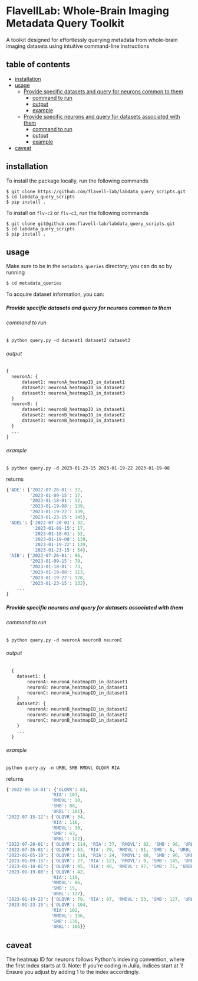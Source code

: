 # FlavellLab: Whole-Brain Imaging Metadata Query Toolkit
A toolkit designed for effortlessly querying metadata from whole-brain imaging datasets using intuitive command-line instructions

## table of contents
- [installation](#installation)
- [usage](#usage)
    - [Provide specific datasets and query for neurons common to them](#provide-specific-datasets-and-query-for-neurons-common-to-them)
        - [command to run](#command-to-run)
        - [output](#output)
        - [example](#example)
    - [Provide specific neurons and query for datasets associated with them](#provide-specific-neurons-and-query-for-datasets-associated-with-them)
        - [command to run](#command-to-run-1)
        - [output](#output-1)
        - [example](#example-1)
- [caveat](#caveat)

## installation
To install the package locally, run the following commands
```console
$ git clone https://github.com/flavell-lab/labdata_query_scripts.git
$ cd labdata_query_scripts
$ pip install .
```
To install on `flv-c2` or `flv-c3`, run the following commands
```console
$ git clone git@github.com:flavell-lab/labdata_query_scripts.git
$ cd labdata_query_scripts
$ pip install .
```

## usage
Make sure to be in the `metadata_queries` directory; you can do so by running
```console
$ cd metadata_queries
```
To acquire dataset information, you can:
##### Provide specific datasets and query for neurons common to them
###### command to run
  ```console
  $ python query.py -d dataset1 dataset2 dataset3
  ```
###### output
  ```py
  {
    neuronA: {
        dataset1: neuronA_heatmapID_in_dataset1
        dataset2: neuronA_heatmapID_in_dataset2
        dataset3: neuronA_heatmapID_in_dataset3
    }
    neuronB: {
        dataset1: neuronB_heatmapID_in_dataset1
        dataset2: neuronB_heatmapID_in_dataset2
        dataset3: neuronB_heatmapID_in_dataset3
    }
    ...
  }
  ```
###### example
```console
$ python query.py -d 2023-01-23-15 2023-01-19-22 2023-01-19-08
```
returns
```py
{'ADE': {'2022-07-26-01': 32,
         '2023-01-09-15': 17,
         '2023-01-18-01': 52,
         '2023-01-19-08': 139,
         '2023-01-19-22': 139,
         '2023-01-23-15': 145},
 'ADEL': {'2022-07-26-01': 32,
          '2023-01-09-15': 17,
          '2023-01-18-01': 52,
          '2023-01-19-08': 139,
          '2023-01-19-22': 139,
          '2023-01-23-15': 54},
 'AIB': {'2022-07-26-01': 96,
         '2023-01-09-15': 79,
         '2023-01-18-01': 73,
         '2023-01-19-08': 113,
         '2023-01-19-22': 128,
         '2023-01-23-15': 132},
    ...
}
```


##### Provide specific neurons and query for datasets associated with them

###### command to run
  ```console
  $ python query.py -d neuronA neuronB neuronC
  ```
###### output
```py
  {
    dataset1: {
        neuronA: neuronA_heatmapID_in_dataset1
        neuronB: neuronA_heatmapID_in_dataset1
        neuronC: neuronA_heatmapID_in_dataset1
    }
    dataset2: {
        neuronA: neuronB_heatmapID_in_dataset2
        neuronB: neuronB_heatmapID_in_dataset2
        neuronC: neuronB_heatmapID_in_dataset2
    }
    ...
  }
```
###### example
  ```console
  python query.py -n URBL SMB RMDVL OLQVR RIA
  ```
 returns
  ```py
  {'2022-06-14-01': {'OLQVR': 83,
                   'RIA': 107,
                   'RMDVL': 10,
                   'SMB': 88,
                   'URBL': 101},
 '2022-07-15-12': {'OLQVR': 34,
                   'RIA': 116,
                   'RMDVL': 30,
                   'SMB': 63,
                   'URBL': 122},
 '2022-07-20-01': {'OLQVR': 114, 'RIA': 37, 'RMDVL': 82, 'SMB': 98, 'URBL': 40},
 '2022-07-26-01': {'OLQVR': 63, 'RIA': 79, 'RMDVL': 91, 'SMB': 6, 'URBL': 105},
 '2023-01-05-18': {'OLQVR': 116, 'RIA': 24, 'RMDVL': 88, 'SMB': 90, 'URBL': 16},
 '2023-01-09-15': {'OLQVR': 27, 'RIA': 123, 'RMDVL': 9, 'SMB': 145, 'URBL': 88},
 '2023-01-18-01': {'OLQVR': 95, 'RIA': 40, 'RMDVL': 97, 'SMB': 71, 'URBL': 37},
 '2023-01-19-08': {'OLQVR': 42,
                   'RIA': 119,
                   'RMDVL': 86,
                   'SMB': 15,
                   'URBL': 127},
 '2023-01-19-22': {'OLQVR': 79, 'RIA': 87, 'RMDVL': 53, 'SMB': 127, 'URBL': 82},
 '2023-01-23-15': {'OLQVR': 104,
                   'RIA': 102,
                   'RMDVL': 136,
                   'SMB': 130,
                   'URBL': 105}}
  ```

  ## caveat
The heatmap ID for neurons follows Python's indexing convention, where the first index starts at 0. Note: If you're coding in Julia, indices start at 1! Ensure you adjust by adding 1 to the index accordingly.
